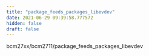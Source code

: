 ```yaml
---
title: "package_feeds_packages_libevdev"
date: 2021-06-29 09:39:58.777572
hidden: false
draft: false
---
```


bcm27xx/bcm2711/package_feeds_packages_libevdev

